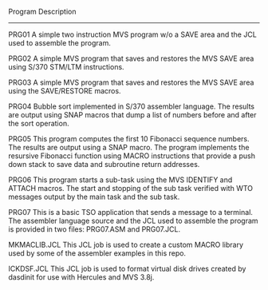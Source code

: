 Program                 Description
-------                 -----------
PRG01                   A simple two instruction MVS program w/o a
                        SAVE area and the JCL used to assemble the program.

PRG02                   A simple MVS program that saves and restores the
                        MVS SAVE area using S/370 STM/LTM instructions.

PRG03                   A simple MVS program that saves and restores the MVS
                        SAVE area using the SAVE/RESTORE macros.

PRG04                   Bubble sort implemented in S/370 assembler language. The
                        results are output using SNAP macros that dump a list
                        of numbers before and after the sort operation.

PRG05                   This program computes the first 10 Fibonacci sequence
                        numbers. The results are output using a SNAP macro.
                        The program implements the resursive Fibonacci function
                        using MACRO instructions that provide a push down stack
                        to save data and subroutine return addresses.

PRG06                   This program starts a sub-task using the MVS IDENTIFY and 
                        ATTACH macros. The start and stopping of the sub task
                        verified with WTO messages output by the main task and
                        the sub task.

PRG07			This is a basic TSO application that sends a message to a
			terminal. The assembler language source and the JCL used to
                        assemble the program is provided in two files: PRG07.ASM and
                        PRG07.JCL.

MKMACLIB.JCL            This JCL job is used to create a custom MACRO library used
                        by some of the assembler examples in this repo.

ICKDSF.JCL              This JCL job is used to format virtual disk drives created by
                        dasdinit for use with Hercules and MVS 3.8j.
  
